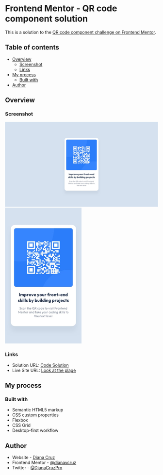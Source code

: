 # Frontend Mentor - QR code component solution

This is a solution to the [QR code component challenge on Frontend Mentor](https://www.frontendmentor.io/challenges/qr-code-component-iux_sIO_H).

## Table of contents

- [Overview](#overview)
  - [Screenshot](#screenshot)
  - [Links](#links)
- [My process](#my-process)
  - [Built with](#built-with)
- [Author](#author)


## Overview

### Screenshot

<div>
<img src="./images/desktop-design.jpg">
<img width="50%" src="./images/mobile-design.jpg">
</div>


### Links

- Solution URL: [Code Solution](https://github.com/DianaVCruz/qr-code-component)
- Live Site URL: [Look at the plage](https://qr-component-page.netlify.app/)

## My process

### Built with

- Semantic HTML5 markup
- CSS custom properties
- Flexbox
- CSS Grid
- Desktop-first workflow

## Author

- Website - [Diana Cruz](https://dianacruz.pro)
- Frontend Mentor - [@dianavcruz](https://www.frontendmentor.io/profile/DianaVCruz)
- Twitter - [@DianaCruzPro](https://twitter.com/DianaCruzPro)
